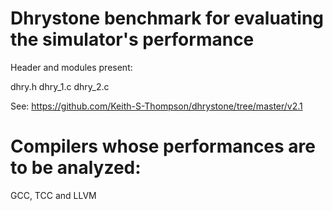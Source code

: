 # Dhrystone benchmark for evaluating the simulator's performance

Header and modules present:

  dhry.h
  dhry_1.c
  dhry_2.c

See: https://github.com/Keith-S-Thompson/dhrystone/tree/master/v2.1

# Compilers whose performances are to be analyzed:

GCC, TCC and LLVM
